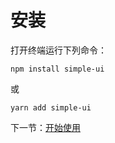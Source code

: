 # 安装

打开终端运行下列命令：

```
npm install simple-ui
```

或

```
yarn add simple-ui
```

下一节：[开始使用](#/doc/get-started)